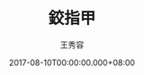 ---
issue: 236
title: 鉸指甲
author: 王秀容
date: 2017-08-10T00:00:00.000+08:00
topic: 懷想
difficulty: 1
wikidata: Q98095635
wikidata_link: https://www.wikidata.org/wiki/Q98095635
author_wikidata_link: https://www.wikidata.org/wiki/Q98096261
author_wikidata: Q98096261
---